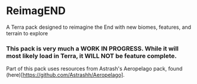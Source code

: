 # ReimagEND
A Terra pack designed to reimagine the End with new biomes, features, and terrain to explore

### This pack is very much a WORK IN PROGRESS.  While it will most likely load in Terra, it WILL NOT be feature complete.

Part of this pack uses resources from Astrash's Aeropelago pack, found (here)[https://github.com/Astrashh/Aeropelago].
